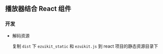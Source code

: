 ## 播放器结合 React 组件

### 开发

- 解码资源

  复制 `dist` 下 `ezuikit_static` 和 `ezuikit.js` 到 react 项目的静态资源目录下
